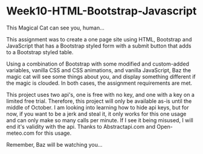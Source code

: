 # Week10-HTML-Bootstrap-Javascript

This Magical Cat can see you, human... 

This assignment was to create a one page site using HTML, Bootstrap and JavaScript that has a Bootstrap styled form with a submit button that adds to a Bootstrap styled table. 

Using a combination of Bootstrap with some modified and custom-added variables, vanilla CSS and CSS animations, and vanilla JavaScript, Baz the magic cat will see some things about you, and display something different if the magic is clouded. In both cases, the assignment requirements are met.

This project uses two api's, one is free with no key, and one with a key on a limited free trial.
Therefore, this project will only be available as-is until the middle of October.
I am looking into learning how to hide api keys, but for now, if you want to be a jerk and steal it, it only works for this one usage and can only make so many calls per minute. If I see it being misused, I will end it's validity with the api. 
Thanks to Abstractapi.com and Open-meteo.com for this usage.

Remember, Baz will be watching you...
